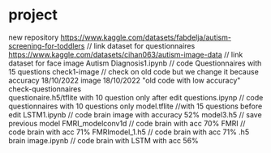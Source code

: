 # project
new repository
https://www.kaggle.com/datasets/fabdelja/autism-screening-for-toddlers // link dataset for questionnaires
https://www.kaggle.com/datasets/cihan063/autism-image-data             // link dataset for face image 
Autism Diagnosis1.ipynb                                                // code Questionnaires with 15 questions
check1-image    // check on old code but we change it because accuracy  18/10/2022
image           18/10/2022  "old code with low accuracy"
check-questionnaires  
questionaire.h5/tflite with 10 question only after edit
questions.ipynp                        // code questionnaires with 10 questions only
model.tflite                           //with 15 questions before edit
LSTM1.ipynb                           // code brain image with accuracy 52%
model3.h5                              // save previous model
FMRI_modelconv1d                       // code brain with acc 70%
FMRI                                   // code brain with acc 71%
FMRImodel_1.h5                         // code brain with acc 71% .h5
brain image.ipynb                      // code brain with LSTM with acc 56%
